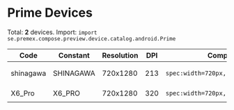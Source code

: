 # Prime Devices

Total: **2** devices. Import: `import se.premex.compose.preview.device.catalog.android.Prime`

| Code | Constant | Resolution | DPI | Compose Spec | Preview Usage |
|------|----------|------------|-----|-------------|---------------|
| shinagawa | SHINAGAWA | 720x1280 | 213 | `spec:width=720px,height=1280px,dpi=213` | `@Preview(device = Prime.SHINAGAWA)` |
| X6_Pro | X6_PRO | 720x1280 | 320 | `spec:width=720px,height=1280px,dpi=320` | `@Preview(device = Prime.X6_PRO)` |

<!-- Generated automatically. Do not edit manually. -->
